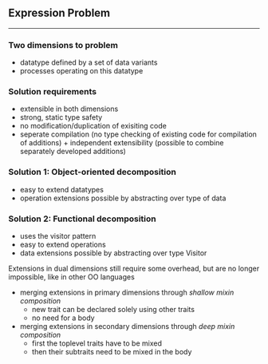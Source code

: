 ## Expression Problem
---

### Two dimensions to problem
- datatype defined by a set of data variants
- processes operating on this datatype

### Solution requirements
- extensible in both dimensions
- strong, static type safety
- no modification/duplication of exisiting code
- seperate compilation (no type checking of existing code for compilation
of additions) + independent extensibility (possible to combine
separately developed additions)


### Solution 1: Object-oriented decomposition
- easy to extend datatypes
- operation extensions possible by abstracting over type of data

### Solution 2: Functional decomposition
- uses the visitor pattern
- easy to extend operations
- data extensions possible by abstracting over type Visitor

Extensions in dual dimensions still require some overhead, but are no longer impossible, like in other OO languages
- merging extensions in primary dimensions through *shallow mixin composition*
  * new trait can be declared solely using other traits
  * no need for a body
- merging extensions in secondary dimensions through *deep mixin composition*
  * first the toplevel traits have to be mixed
  * then their subtraits need to be mixed in the body
